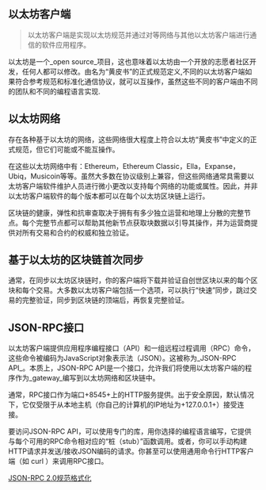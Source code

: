 ## 以太坊客户端

> 以太坊客户端是实现以太坊规范并通过对等网络与其他以太坊客户端进行通信的软件应用程序。

以太坊是一个_open source_项目，这也意味着以太坊由一个开放的志愿者社区开发，任何人都可以修改。由名为“黄皮书”的正式规范定义,不同的以太坊客户端如果符合参考规范和标准化通信协议，就可以互操作，虽然这些不同的客户端由不同的团队和不同的编程语言实现.

## 以太坊网络

存在各种基于以太坊的网络，这些网络很大程度上符合以太坊“黄皮书”中定义的正式规范，但它们可能或不能互操作。

在这些以太坊网络中有：Ethereum，Ethereum Classic，Ella，Expanse，Ubiq，Musicoin等等。虽然大多数在协议级别上兼容，但这些网络通常具需要以太坊客户端软件维护人员进行微小更改以支持每个网络的功能或属性。因此，并非以太坊客户端软件的每个版本都可以在每个以太坊区块链上运行。

区块链的健康，弹性和抗审查取决于拥有有多少独立运营和地理上分散的完整节点。每个完整节点都可以帮助其他新节点获取块数据以引导其操作，并为运营商提供对所有交易和合约的权威和独立验证。

## 基于以太坊的区块链首次同步

通常，在同步以太坊区块链时，你的客户端将下载并验证自创世区块以来的每个区块和每个交易。大多数以太坊客户端包括一个选项，可以执行“快速”同步，跳过交易的完整验证，同步到区块链的顶端后，再恢复完整验证。

## JSON-RPC接口

以太坊客户端提供应用程序编程接口（API）和一组远程过程调用（RPC）命令，这些命令被编码为JavaScript对象表示法（JSON）。这被称为_JSON-RPC API_。本质上，JSON-RPC API是一个接口，允许我们将使用以太坊客户端的程序作为_gateway_编写到以太坊网络和区块链中。

通常，RPC接口作为端口+8545+上的HTTP服务提供。出于安全原因，默认情况下，它仅受限于从本地主机（你自己的计算机的IP地址为+127.0.0.1+）接受连接。

要访问JSON-RPC API，可以使用专门的库，用你选择的编程语言编写，它提供与每个可用的RPC命令相对应的“桩（stub）”函数调用。或者，你可以手动构建HTTP请求并发送/接收JSON编码的请求。你甚至可以使用通用命令行HTTP客户端（如 curl ）来调用RPC接口。

[JSON-RPC 2.0规范格式化]( http://www.jsonrpc.org/specification)